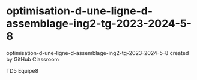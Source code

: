 # optimisation-d-une-ligne-d-assemblage-ing2-tg-2023-2024-5-8
optimisation-d-une-ligne-d-assemblage-ing2-tg-2023-2024-5-8 created by GitHub Classroom

TD5 Equipe8
